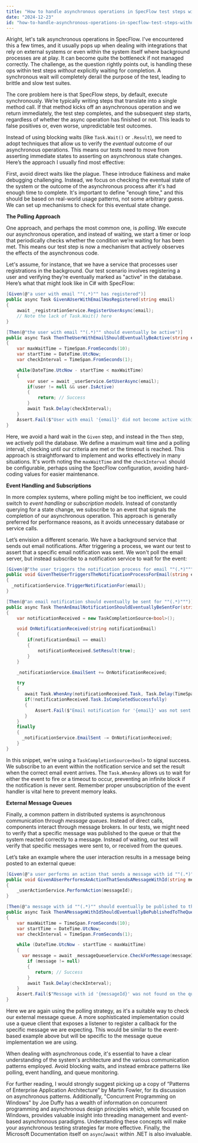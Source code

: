 ```yaml
---
title: "How to handle asynchronous operations in SpecFlow test steps without waiting for completion?"
date: "2024-12-23"
id: "how-to-handle-asynchronous-operations-in-specflow-test-steps-without-waiting-for-completion"
---
```


Alright, let's talk asynchronous operations in SpecFlow. I've encountered this a few times, and it usually pops up when dealing with integrations that rely on external systems or even within the system itself where background processes are at play. It can become quite the bottleneck if not managed correctly. The challenge, as the question rightly points out, is handling these ops within test steps *without* explicitly waiting for completion. A synchronous wait will completely derail the purpose of the test, leading to brittle and slow test suites.

The core problem here is that SpecFlow steps, by default, execute synchronously. We’re typically writing steps that translate into a single method call. If that method kicks off an asynchronous operation and we return immediately, the test step completes, and the subsequent step starts, regardless of whether the async operation has finished or not. This leads to false positives or, even worse, unpredictable test outcomes.

Instead of using blocking waits (like `Task.Wait()` or `.Result`), we need to adopt techniques that allow us to verify the *eventual* outcome of our asynchronous operations. This means our tests need to move from asserting immediate states to asserting on asynchronous state changes. Here’s the approach I usually find most effective:

First, avoid direct waits like the plague. These introduce flakiness and make debugging challenging. Instead, we focus on checking the eventual state of the system or the outcome of the asynchronous process after it's had enough time to complete. It's important to define "enough time," and this should be based on real-world usage patterns, not some arbitrary guess. We can set up mechanisms to check for this eventual state change.

**The Polling Approach**

One approach, and perhaps the most common one, is *polling*. We execute our asynchronous operation, and instead of waiting, we start a timer or loop that periodically checks whether the condition we’re waiting for has been met. This means our test step is now a mechanism that actively observes the effects of the asynchronous code.

Let's assume, for instance, that we have a service that processes user registrations in the background. Our test scenario involves registering a user and verifying they’re eventually marked as "active" in the database. Here’s what that might look like in C# with SpecFlow:

```csharp
[Given(@"a user with email ""(.*)"" has registered")]
public async Task GivenAUserWithEmailHasRegistered(string email)
{
    await _registrationService.RegisterUserAsync(email);
    // Note the lack of Task.Wait() here
}

[Then(@"the user with email ""(.*)"" should eventually be active")]
public async Task ThenTheUserWithEmailShouldEventuallyBeActive(string email)
{
    var maxWaitTime = TimeSpan.FromSeconds(10);
    var startTime = DateTime.UtcNow;
    var checkInterval = TimeSpan.FromSeconds(1);

    while(DateTime.UtcNow - startTime < maxWaitTime)
    {
        var user = await _userService.GetUserAsync(email);
        if(user != null && user.IsActive)
        {
            return; // Success
        }
        await Task.Delay(checkInterval);
    }
    Assert.Fail($"User with email '{email}' did not become active within {maxWaitTime.TotalSeconds} seconds");
}
```

Here, we avoid a hard wait in the `Given` step, and instead in the `Then` step, we actively poll the database. We define a maximum wait time and a polling interval, checking until our criteria are met or the timeout is reached. This approach is straightforward to implement and works effectively in many situations. It's worth noting the `maxWaitTime` and the `checkInterval` should be configurable, perhaps using the SpecFlow configuration, avoiding hard-coding values for easier maintenance.

**Event Handling and Subscriptions**

In more complex systems, where polling might be too inefficient, we could switch to *event handling* or *subscription models*. Instead of constantly querying for a state change, we subscribe to an event that signals the completion of our asynchronous operation. This approach is generally preferred for performance reasons, as it avoids unnecessary database or service calls.

Let’s envision a different scenario. We have a background service that sends out email notifications. After triggering a process, we want our test to assert that a specific email notification was sent. We won't poll the email server, but instead subscribe to a notification service to wait for the event:

```csharp
[Given(@"the user triggers the notification process for email ""(.*)""")]
public void GivenTheUserTriggersTheNotificationProcessForEmail(string email)
{
  _notificationService.TriggerNotificationFor(email);
}

[Then(@"an email notification should eventually be sent for ""(.*)""")]
public async Task ThenAnEmailNotificationShouldEventuallyBeSentFor(string email)
{
    var notificationReceived = new TaskCompletionSource<bool>();

    void OnNotificationReceived(string notificationEmail)
    {
        if(notificationEmail == email)
        {
            notificationReceived.SetResult(true);
        }
    }

    _notificationService.EmailSent += OnNotificationReceived;

    try
    {
       await Task.WhenAny(notificationReceived.Task, Task.Delay(TimeSpan.FromSeconds(10)));
       if(!notificationReceived.Task.IsCompletedSuccessfully)
       {
           Assert.Fail($"Email notification for '{email}' was not sent within the timeout");
       }
    }
    finally
    {
      _notificationService.EmailSent -= OnNotificationReceived;
    }
}
```

In this snippet, we're using a `TaskCompletionSource<bool>` to signal success. We subscribe to an event within the notification service and set the result when the correct email event arrives. The `Task.WhenAny` allows us to wait for either the event to fire or a timeout to occur, preventing an infinite block if the notification is never sent. Remember proper unsubscription of the event handler is vital here to prevent memory leaks.

**External Message Queues**

Finally, a common pattern in distributed systems is asynchronous communication through *message queues*. Instead of direct calls, components interact through message brokers. In our tests, we might need to verify that a specific message was published to the queue or that the system reacted correctly to a message. Instead of waiting, our test will verify that specific messages were sent to, or received from the queues.

Let’s take an example where the user interaction results in a message being posted to an external queue:

```csharp
[Given(@"a user performs an action that sends a message with id ""(.*)""")]
public void GivenAUserPerformsAnActionThatSendsAMessageWithId(string messageId)
{
    _userActionService.PerformAction(messageId);
}

[Then(@"a message with id ""(.*)"" should eventually be published to the queue")]
public async Task ThenAMessageWithIdShouldEventuallyBePublishedToTheQueue(string messageId)
{
    var maxWaitTime = TimeSpan.FromSeconds(10);
    var startTime = DateTime.UtcNow;
    var checkInterval = TimeSpan.FromSeconds(1);

    while (DateTime.UtcNow - startTime < maxWaitTime)
    {
      var message = await _messageQueueService.CheckForMessage(messageId);
        if (message != null)
        {
           return; // Success
        }
        await Task.Delay(checkInterval);
    }
    Assert.Fail($"Message with id '{messageId}' was not found on the queue within {maxWaitTime.TotalSeconds} seconds");
}
```

Here we are again using the polling strategy, as it's a suitable way to check our external message queue. A more sophisticated implementation could use a queue client that exposes a listener to register a callback for the specific message we are expecting. This would be similar to the event-based example above but will be specific to the message queue implementation we are using.

When dealing with asynchronous code, it's essential to have a clear understanding of the system's architecture and the various communication patterns employed. Avoid blocking waits, and instead embrace patterns like polling, event handling, and queue monitoring.

For further reading, I would strongly suggest picking up a copy of “Patterns of Enterprise Application Architecture” by Martin Fowler, for its discussion on asynchronous patterns. Additionally, "Concurrent Programming on Windows" by Joe Duffy has a wealth of information on concurrent programming and asynchronous design principles which, while focused on Windows, provides valuable insight into threading management and event-based asynchronous paradigms. Understanding these concepts will make your asynchronous testing strategies far more effective. Finally, the Microsoft Documentation itself on `async`/`await` within .NET is also invaluable.
